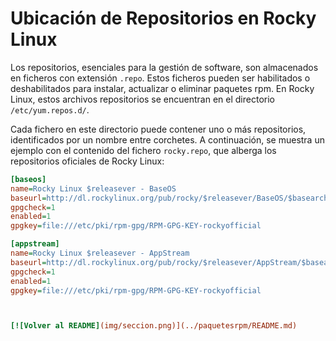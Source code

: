 
# Ubicación de Repositorios en Rocky Linux

Los repositorios, esenciales para la gestión de software, son almacenados en ficheros con extensión `.repo`. Estos ficheros pueden ser habilitados o deshabilitados para instalar, actualizar o eliminar paquetes rpm. En Rocky Linux, estos archivos repositorios se encuentran en el directorio `/etc/yum.repos.d/`.

Cada fichero en este directorio puede contener uno o más repositorios, identificados por un nombre entre corchetes. A continuación, se muestra un ejemplo con el contenido del fichero `rocky.repo`, que alberga los repositorios oficiales de Rocky Linux:


```ini
[baseos]
name=Rocky Linux $releasever - BaseOS
baseurl=http://dl.rockylinux.org/pub/rocky/$releasever/BaseOS/$basearch/os/
gpgcheck=1
enabled=1
gpgkey=file:///etc/pki/rpm-gpg/RPM-GPG-KEY-rockyofficial

[appstream]
name=Rocky Linux $releasever - AppStream
baseurl=http://dl.rockylinux.org/pub/rocky/$releasever/AppStream/$basearch/os/
gpgcheck=1
enabled=1
gpgkey=file:///etc/pki/rpm-gpg/RPM-GPG-KEY-rockyofficial



[![Volver al README](img/seccion.png)](../paquetesrpm/README.md)